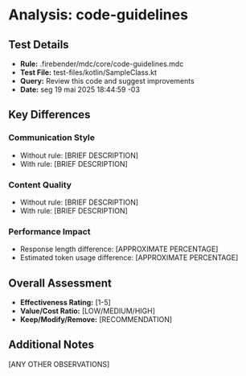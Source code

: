 # Analysis: code-guidelines

## Test Details

- **Rule:** .firebender/mdc/core/code-guidelines.mdc
- **Test File:** test-files/kotlin/SampleClass.kt
- **Query:** Review this code and suggest improvements
- **Date:** seg 19 mai 2025 18:44:59 -03

## Key Differences

### Communication Style

- Without rule: [BRIEF DESCRIPTION]
- With rule: [BRIEF DESCRIPTION]

### Content Quality

- Without rule: [BRIEF DESCRIPTION]
- With rule: [BRIEF DESCRIPTION]

### Performance Impact

- Response length difference: [APPROXIMATE PERCENTAGE]
- Estimated token usage difference: [APPROXIMATE PERCENTAGE]

## Overall Assessment

- **Effectiveness Rating:** [1-5]
- **Value/Cost Ratio:** [LOW/MEDIUM/HIGH]
- **Keep/Modify/Remove:** [RECOMMENDATION]

## Additional Notes

[ANY OTHER OBSERVATIONS]